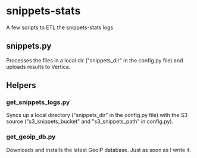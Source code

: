 # snippets-stats

A few scripts to ETL the snippets-stats logs

## snippets.py
Processes the files in a local dir ("snippets_dir" in the config.py file) and uploads results to Vertica.

## Helpers

### get_snippets_logs.py
Syncs up a local directory ("snippets_dir" in the config.py file) with the S3 source ("s3_snippets_bucket" and "s3_snippets_path" in config.py).

### get_geoip_db.py
Downloads and installs the latest GeoIP database. Just as soon as I write it.
